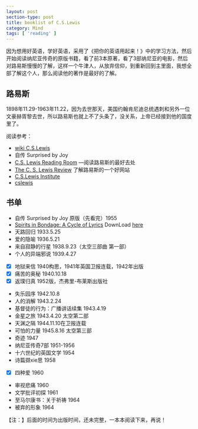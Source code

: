 ```yaml
---
layout: post
section-type: post
title: booklist of C.S.Lewis
category: Mind
tags: [ 'reading' ]
---
```

因为想用好英语，学好英语，采用了《把你的英语用起来！》中的学习方法，然后开始阅读纳尼亚传奇的原版书籍，看了前3本原著，看了3部纳尼亚的电影，然后对路易斯慢慢的了解，这样一个牛津人，从放弃信仰，到重新回到主里面，我想全部了解这个人，那么阅读他的著作是最好的了解。

## 路易斯

1898年11.29-1963年11.22，因为去世那天，美国约翰肯尼迪总统遇刺和另外一位文豪赫胥黎去世，所以路易斯也就上不了头条了，没关系，上帝已经接到他的国度里了。

阅读参考：

* [wiki C.S.Lewis](http://en.wikipedia.org/wiki/C._S._Lewis)  
* 自传 Surprised by Joy   
* [C.S. Lewis Reading Room](http://www.tyndale.ca/seminary/mtsmodular/reading-rooms/theology/lewis) —阅读路易斯的最好去处
* [The C. S. Lewis Review](http://www.cslewisreview.org/) 了解路易斯的一个好网站
* [C.S.Lewis Institute](http://www.cslewisinstitute.org/node/49)
* [cslewis](https://www.cslewis.com/us)

## 书单

* 自传 Surprised by Joy 原版（先看完）1955
* [Spirits in Bondage: A Cycle of Lyrics](http://book.douban.com/subject/17590073/) DownLoad [here](http://www.hjenglish.com/dl/p14086/)
* 天路回归 				1933.5.25
* 爱的隐喻 				1936.5.21
* 来自寂静的行星 			1938.9.23（太空三部曲 第一部）
* 个人的异端邪说			1939.4.27
* [x] 地狱来信				1940构思，1941年英国卫报连载，1942年出版
* [x] 痛苦的奥秘				1940.10.18
* [x] 返璞归真				1952版，杰弗里-布莱斯出版社
* 失乐园序				1942.10.8
* 人的消解				1943.2.24
* 基督徒的行为：广播讲话续集	1943.4.19
* 金星之旅				1943.4.20 太空第二部
* 天渊之隔				1944.11.10在卫报连载
* 可怕的力量				1945.8.16 太空第三部
* 奇迹					1947
* 纳尼亚传奇7部			1951-1956	
* 十六世纪的英国文学 		1954
* 诗篇撷xie思			1958
* [x] 四种爱					1960
* 审视悲痛				1960
* 文学批评初探			1961
* 至马尔康书：关于祈祷 	1964
* 被弃的形象				1964

【注：】后面的时间为出版时间，还未完整，一本本阅读下来，再说！
